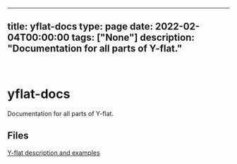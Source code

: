 
---
title: yflat-docs
type: page
date: 2022-02-04T00:00:00
tags: ["None"]
description: "Documentation for all parts of Y-flat."
---


<br>

# yflat-docs
Documentation for all parts of Y-flat.

## Files
[Y-flat description and examples](https://github.com/adamhutchings/yflat-docs/blob/main/language-features.md)
